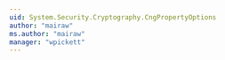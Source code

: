 ```yaml
---
uid: System.Security.Cryptography.CngPropertyOptions
author: "mairaw"
ms.author: "mairaw"
manager: "wpickett"
---
```


